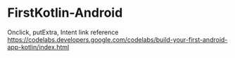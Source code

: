 # FirstKotlin-Android
Onclick, putExtra, Intent
link reference https://codelabs.developers.google.com/codelabs/build-your-first-android-app-kotlin/index.html
